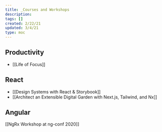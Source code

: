 ```yaml
---
title: _Courses and Workshops
description:
tags: []
created: 2/22/21
updated: 3/4/21
type: moc
---
```


## Productivity

- [[Life of Focus]]

## React

- [[Design Systems with React & Storybook]]
- [[Architect an Extensible Digital Garden with Next.js, Tailwind, and Nx]]

## Angular

[[NgRx Workshop at ng-conf 2020]]